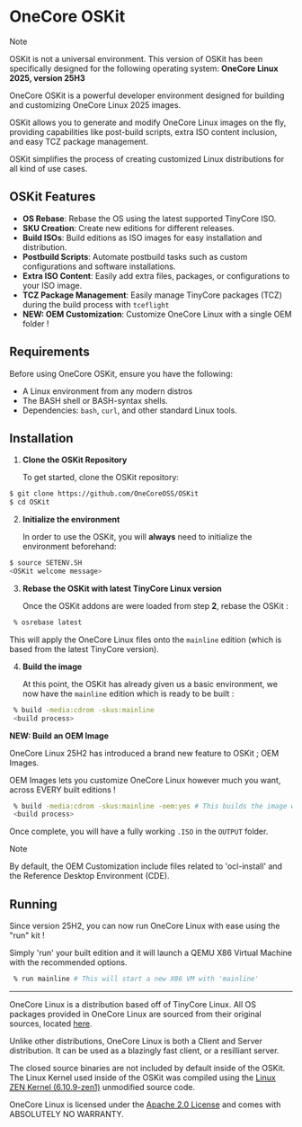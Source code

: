 # OneCore OSKit

> [!NOTE] 
> OSKit is not a universal environment. This version of OSKit has been specifically designed for the following operating system:
> **OneCore Linux 2025, version 25H3**

OneCore OSKit is a powerful developer environment designed for building and customizing OneCore Linux 2025 images.

OSKit allows you to generate and modify OneCore Linux images on the fly, providing capabilities like post-build scripts, extra ISO content inclusion, and easy TCZ package management.

OSKit simplifies the process of creating customized Linux distributions for all kind of use cases.

## OSKit Features

- **OS Rebase**: Rebase the OS using the latest supported TinyCore ISO.
- **SKU Creation**: Create new editions for different releases.
- **Build ISOs**: Build editions as ISO images for easy installation and distribution.
- **Postbuild Scripts**: Automate postbuild tasks such as custom configurations and software installations.
- **Extra ISO Content**: Easily add extra files, packages, or configurations to your ISO image.
- **TCZ Package Management**: Easily manage TinyCore packages (TCZ) during the build process with ``tceflight``
- **NEW: OEM Customization**: Customize OneCore Linux with a single OEM folder !

## Requirements

Before using OneCore OSKit, ensure you have the following:

- A Linux environment from any modern distros
- The BASH shell or BASH-syntax shells.
- Dependencies: `bash`, `curl`, and other standard Linux tools.

## Installation

1. **Clone the OSKit Repository**

   To get started, clone the OSKit repository:

 ```bash
 $ git clone https://github.com/OneCoreOSS/OSKit
 $ cd OSKit
```

2. **Initialize the environment**

   In order to use the OSKit, you will **always** need to initialize the environment beforehand:

 ```bash
 $ source SETENV.SH
 <OSKit welcome message>
```

3. **Rebase the OSKit with latest TinyCore Linux version**

   Once the OSKit addons are were loaded from step **2**, rebase the OSKit :

```bash
 % osrebase latest
```
This will apply the OneCore Linux files onto the ``mainline`` edition (which is based from the latest TinyCore version).

4. **Build the image**

   At this point, the OSKit has already given us a basic environment, we now have the ``mainline`` edition which is ready to be built :

```bash
 % build -media:cdrom -skus:mainline
 <build process>
```

**NEW: Build an OEM Image**

   OneCore Linux 25H2 has introduced a brand new feature to OSKit ; OEM Images.

   OEM Images lets you customize OneCore Linux however much you want, across EVERY built editions !

```bash
 % build -media:cdrom -skus:mainline -oem:yes # This builds the image with OEM Customizations
 <build process>
```

Once complete, you will have a fully working ``.ISO`` in the ``OUTPUT`` folder.

> [!NOTE] 
> By default, the OEM Customization include files related to 'ocl-install' and the Reference Desktop Environment (CDE).

## Running

Since version 25H2, you can now run OneCore Linux with ease using the "run" kit !

Simply 'run' your built edition and it will launch a QEMU X86 Virtual Machine with the recommended options.

```bash
 % run mainline # This will start a new X86 VM with 'mainline'
```

---

OneCore Linux is a distribution based off of TinyCore Linux. All OS packages provided in OneCore Linux are sourced from their original sources, located [here](http://tinycorelinux.net/).

Unlike other distributions, OneCore Linux is both a Client and Server distribution. It can be used as a blazingly fast client, or a resilliant server. 

The closed source binaries are not included by default inside of the OSKit. The Linux Kernel used inside of the OSKit was compiled using the [Linux ZEN Kernel (6.10.9-zen1)](https://github.com/zen-kernel/zen-kernel/releases/tag/v6.10.9-zen1) unmodified source code.

OneCore Linux is licensed under the [Apache 2.0 License](https://www.apache.org/licenses/LICENSE-2.0.html) and comes with ABSOLUTELY NO WARRANTY.
